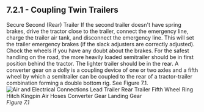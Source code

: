 ## 7.2.1 - Coupling Twin Trailers
Secure Second (Rear) Trailer If the second trailer doesn't have spring brakes, drive the tractor close to the trailer, connect the emergency line, charge the trailer air tank, and disconnect the emergency line. This will set the trailer emergency brakes (if the slack adjusters are correctly adjusted). Chock the wheels if you have any doubt about the brakes.
For the safest handling on the road, the more heavily loaded semitrailer should be in first position behind the tractor. The lighter trailer should be in the rear.
A converter gear on a dolly is a coupling device of one or two axles and a fifth wheel by which a semitrailer can be coupled to the rear of a tractor-trailer combination forming a double bottom rig. See Figure 7.1.
![Air and Electrical Connections Lead Trailer Rear Trailer Fifth Wheel Ring Hitch Kingpin Air Hoses Converter Gear Landing Gear]()
_Figure 7.1_